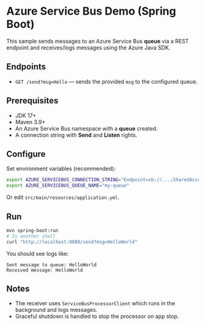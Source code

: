 # Azure Service Bus Demo (Spring Boot)

This sample sends messages to an Azure Service Bus **queue** via a REST endpoint and receives/logs messages using the Azure Java SDK.

## Endpoints

- `GET /send?msg=Hello` — sends the provided `msg` to the configured queue.

## Prerequisites

- JDK 17+
- Maven 3.9+
- An Azure Service Bus namespace with a **queue** created.
- A connection string with **Send** and **Listen** rights.

## Configure

Set environment variables (recommended):

```bash
export AZURE_SERVICEBUS_CONNECTION_STRING="Endpoint=sb://...;SharedAccessKeyName=...;SharedAccessKey=...;EntityPath=<omit for namespace-level>"
export AZURE_SERVICEBUS_QUEUE_NAME="my-queue"
```

Or edit `src/main/resources/application.yml`.

## Run

```bash
mvn spring-boot:run
# In another shell
curl "http://localhost:8080/send?msg=HelloWorld"
```

You should see logs like:

```
Sent message to queue: HelloWorld
Received message: HelloWorld
```

## Notes

- The receiver uses `ServiceBusProcessorClient` which runs in the background and logs messages.
- Graceful shutdown is handled to stop the processor on app stop.
